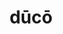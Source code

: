---
title: dūcō
meaning: to lead
ch: [seven, ten, mt, mt5thru7, f1, f, ss, ss4]
pos: verb
inf: dūcere
secondppstem: dūc
infend: ere
conjugation: third
derivatives: productive, conducive, conductor, induce
---